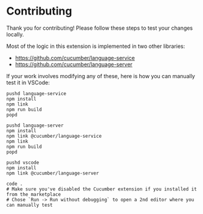 # Contributing

Thank you for contributing! Please follow these steps to test your changes locally.

Most of the logic in this extension is implemented in two other libraries:

* https://github.com/cucumber/language-service
* https://github.com/cucumber/language-server

If your work involves modifying any of these, here is how you can manually test it in VSCode:

```
pushd language-service
npm install
npm link
npm run build
popd

pushd language-server
npm install
npm link @cucumber/language-service
npm link
npm run build
popd

pushd vscode
npm install
npm link @cucumber/language-server

code .
# Make sure you've disabled the Cucumber extension if you installed it from the marketplace
# Chose `Run -> Run without debugging` to open a 2nd editor where you can manually test
```
